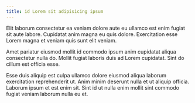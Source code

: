 ```yaml
---
title: id Lorem sit adipisicing ipsum
---
```


Elit laborum consectetur ea veniam dolore aute eu ullamco est enim fugiat sit aute labore. Cupidatat anim magna eu quis dolore. Exercitation esse Lorem magna et veniam quis sunt elit veniam.

Amet pariatur eiusmod mollit id commodo ipsum anim cupidatat aliqua consectetur nulla do. Mollit fugiat laboris duis ad Lorem cupidatat. Sint do cillum est officia esse.

Esse duis aliquip est culpa ullamco dolore eiusmod aliqua laborum exercitation reprehenderit ut. Anim minim deserunt nulla et ut aliquip officia. Laborum ipsum et est enim sit. Sint id ut nulla enim mollit sint commodo fugiat veniam laborum nulla eu et.